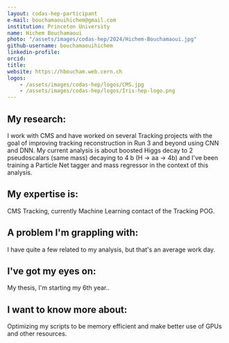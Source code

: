```yaml
---
layout: codas-hep-participant
e-mail: bouchamaouihichem@gmail.com
institution: Princeton University
name: Hichem Bouchamaoui
photo: "/assets/images/codas-hep/2024/Hichem-Bouchamaoui.jpg"
github-username: bouchamaouihichem
linkedin-profile:
orcid:
title:
website: https://hboucham.web.cern.ch
logos:
    - /assets/images/codas-hep/logos/CMS.jpg
    - /assets/images/codas-hep/logos/Iris-hep-logo.png
---
```


## My research:
I work with CMS and have worked on several Tracking projects with the goal of
improving tracking reconstruction in Run 3 and beyond using CNN and DNN. My
current analysis is about boosted Higgs decay to 2 pseudoscalars (same mass)
  decaying to 4 b (H -> aa -> 4b) and I've been training a Particle Net
  tagger and mass regressor in the context of this analysis.

## My expertise is:
CMS Tracking, currently Machine Learning contact of the Tracking POG.

## A problem I'm grappling with:
I have quite a few related to my analysis, but that's an average work day.

## I've got my eyes on:
My thesis, I'm starting my 6th year..

## I want to know more about:
Optimizing my scripts to be memory efficient and make better use of GPUs and other resources. 

